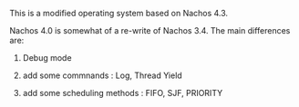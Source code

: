 This is a modified operating system based on Nachos 4.3.

Nachos 4.0 is somewhat of a re-write of Nachos 3.4.
The main differences are:

1. Debug mode

2. add some commnands : Log, Thread Yield 

3. add some scheduling methods : FIFO, SJF, PRIORITY
